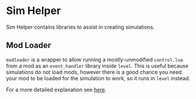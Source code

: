 
# Sim Helper

Sim Helper contains libraries to assist in creating simulations.

## Mod Loader

`modloader` is a wrapper to allow running a mostly-unmodified `control.lua` from a mod as an `event_handler` library inside `level`. This is useful because simulations do not load mods, however there is a good chance you need your mod to be loaded for the simulation to work, so it runs in `level` instead.

For a more detailed explanation see [here](modloader.md).

